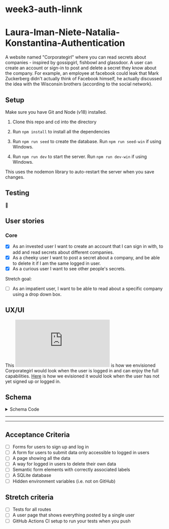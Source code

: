 # week3-auth-linnk

# Laura-Iman-Niete-Natalia-Konstantina-Authentication

A website named "Corporategirl" where you can read secrets about companies - inspired by gossipgirl, fishbowl and glassdoor. A user can create an account or sign-in to post and delete a secret they know about the company. For example, an employee at facebook could leak that Mark Zuckerberg didn't actually think of Facebook himself, he actually discussed the idea with the Wisconsin brothers (according to the social network).

## Setup

Make sure you have Git and Node (v18) installed.

1. Clone this repo and cd into the directory

2. Run `npm install` to install all the dependencies

3. Run `npm run seed` to create the database. Run `npm run seed-win` if using Windows.

4. Run `npm run dev` to start the server. Run `npm run dev-win` if using Windows.

This uses the nodemon library to auto-restart the server when you save changes.

## Testing

:construction:

## User stories

### Core

-   [x] As an invested user I want to create an account that I can sign in with, to add and read secrets about different companies.
-   [x] As a cheeky user I want to post a secret about a company, and be able to delete it if I am the same logged in user.
-   [x] As a curious user I want to see other people's secrets.

Stretch goal:

-   [ ] As an impatient user, I want to be able to read about a specific company using a drop down box.

## UX/UI

This ![Logged in mockup](https://github.com/fac26/week3-auth-linnk/blob/main/public/Logged%20In%20version.odg) is how we envisioned Corporategirl would look when the user is logged in and can enjoy the full capabilities.
[Here](https://github.com/fac26/week3-auth-linnk/blob/main/public/Logged%20Out%20Version.odg) is how we evisioned it would look when the user has not yet signed up or logged in.

## Schema

<details>
  <summary>Schema Code</summary>

```js
PRAGMA foreign_keys = ON;

BEGIN;

CREATE TABLE IF NOT EXISTS users (
  id INTEGER PRIMARY KEY AUTOINCREMENT,
  email TEXT UNIQUE,
  hash TEXT,
  created_at DATETIME DEFAULT CURRENT_TIMESTAMP
);

CREATE TABLE IF NOT EXISTS sessions (
  id TEXT PRIMARY KEY,
  user_id INTEGER REFERENCES users(id),
  expires_at DATETIME NOT NULL,
  created_at DATETIME DEFAULT CURRENT_TIMESTAMP
);

CREATE TABLE IF NOT EXISTS secrets (
  id INTEGER PRIMARY KEY AUTOINCREMENT,
  content TEXT,
  user_id INTEGER REFERENCES users(id),
  created_at DATETIME DEFAULT CURRENT_TIMESTAMP
);

COMMIT;

```

</details>

---

---

## Acceptance Criteria

-   [ ] Forms for users to sign up and log in
-   [ ] A form for users to submit data only accessible to logged in users
-   [ ] A page showing all the data
-   [ ] A way for logged in users to delete their own data
-   [ ] Semantic form elements with correctly associated labels
-   [ ] A SQLite database
-   [ ] Hidden environment variables (i.e. not on GitHub)

## Stretch criteria

-   [ ] Tests for all routes
-   [ ] A user page that shows everything posted by a single user
-   [ ] GitHub Actions CI setup to run your tests when you push
